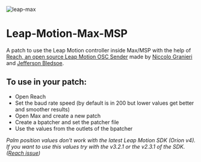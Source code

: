 ![leap-max](https://i.imgur.com/asehULC.png)

# Leap-Motion-Max-MSP
A patch to use the Leap Motion controller inside Max/MSP with the help of [Reach, an open source Leap Motion OSC Sender](https://github.com/NiccoloGranieri/Reach) made by [Niccolo Granieri](https://github.com/NiccoloGranieri) and [Jefferson Bledsoe](https://github.com/JeffersonBledsoe).

## To use in your patch:
- Open Reach
- Set the baud rate speed (by default is in 200 but lower values get better and smoother results)
- Open Max and create a new patch
- Create a bpatcher and set the patcher file
- Use the values from the outlets of the bpatcher

*Palm position values don't work with the latest Leap Motion SDK (Orion v4). If you want to use this values try with the v3.2.1 or the v2.3.1 of the SDK. ([Reach issue](https://github.com/NiccoloGranieri/Reach/issues/8))*
